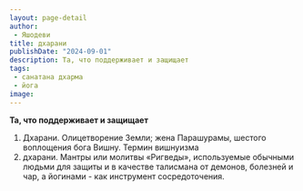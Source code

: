 ```yaml
---
layout: page-detail
author:
 - Яшодеви
title: дхарани
publishDate: "2024-09-01"
description: Та, что поддерживает и защищает
tags:
 - санатана дхарма
 - йога
image: 
---
```


__Та, что поддерживает и защищает__
1) Дхарани. Олицетворение Земли; жена Парашурамы, шестого воплощения бога Вишну.
 Термин вишнуизма
2) дхарани. Мантры или молитвы «Ригведы», используемые обычными людьми для защиты и в качестве талисмана от демонов, болезней и чар, а йогинами - как инструмент сосредоточения.


